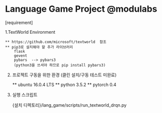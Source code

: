 # Language Game Project @modulabs

[requirement]

 1.TextWorld Environment
 
    ** https://github.com/microsoft/textworld  참조
    ** pip3로 설치해야 할 추가 라이브러리
        flask
        gevent
        pybars  --> pybars3
        (python3을 쓰셔야 하므로 pip install pybars3) 

    
 2. 프로젝트 구동을 위한 환경
 (클린 설치/구동 테스트 미완료)
  
 
    ** ubuntu 16.0.4 LTS
    ** python 3.5.2
    ** pytorch 0.4


 3. 실행 스크립트
 
    {설치 디렉토리}/lang_game/scripts/run_textworld_drqn.py